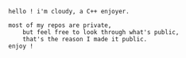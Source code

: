 	hello ! i'm cloudy, a C++ enjoyer.
 
	most of my repos are private,
 		but feel free to look through what's public,
  		that's the reason I made it public.
   	enjoy !

<!---
cloudy-oasis/cloudy-oasis is a ✨ special ✨ repository because its `README.md` (this file) appears on your GitHub profile.
You can click the Preview link to take a look at your changes.
--->

<!---
I mean, not to be boring, but I could've guessed
--->
